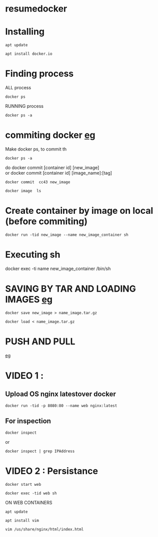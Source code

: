 # resumedocker
# Installing
```
apt update
```
```
apt install docker.io
```
# Finding process
ALL process
```
docker ps
```
RUNNING process
```
docker ps -a
```

# commiting docker [eg](https://phoenixnap.com/kb/how-to-commit-changes-to-docker-image)
Make docker ps,  to commit th
```
docker ps -a
```
do docker commit [container id] [new_image] </br>
or docker commit [container id] [image_name]:[tag]
```
docker commit  cc43 new_image
```
```
docker image  ls
```
# Create container by image on local (before commiting)
```
docker run -tid new_image --name new_image_container sh
```

# Executing sh
docker exec -ti name new_image_container  /bin/sh


# SAVING BY TAR AND LOADING IMAGES [eg](https://pspdfkit.com/blog/2019/docker-import-export-vs-load-save/)
```
docker save new_image > name_image.tar.gz
```
```
docker load < name_image.tar.gz
```

# PUSH AND PULL
[eg](https://www.geeksforgeeks.org/docker-commit/)

# VIDEO 1 : 
## Upload OS nginx latestover docker
```
docker run -tid -p 8080:80 --name web nginx:latest
```

## For inspection
```
docker inspect 
```
or
```
docker inspect | grep IPAddress
```
# VIDEO 2 : Persistance
```
docker start web 
```

```
docker exec -tid web sh
```
ON WEB CONTAINERS
```
apt update
```
```
apt install vim
```
```
vim /us/share/nginx/html/index.html
```
